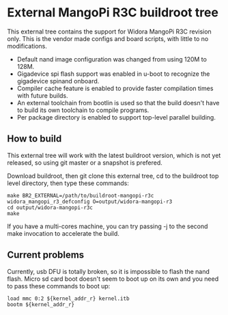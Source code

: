 # External MangoPi R3C buildroot tree #

This external tree contains the support for Widora MangoPi R3C revision only. This is the vendor made configs and board scripts, with little to no modifications.

* Default nand image configuration was changed from using 120M to 128M.
* Gigadevice spi flash support was enabled in u-boot to recognize the gigadevice spinand onboard.
* Compiler cache feature is enabled to provide faster compilation times with future builds.
* An external toolchain from bootlin is used so that the build doesn't have to build its own toolchain to compile programs.
* Per package directory is enabled to support top-level parallel building.

## How to build ##

This external tree will work with the latest buildroot version, which is not yet released, so using git master or a snapshot is prefered.

Download buildroot, then git clone this external tree, cd to the buildroot top level directory, then type these commands:

```
make BR2_EXTERNAL=/path/to/buildroot-mangopi-r3c widora_mangopi_r3_defconfig O=output/widora-mangopi-r3
cd output/widora-mangopi-r3c
make
```

If you have a multi-cores machine, you can try passing -j to the second make invocation to accelerate the build.

## Current problems ##

Currently, usb DFU is totally broken, so it is impossible to flash the nand flash. Micro sd card boot doesn't seem to boot up on its own and you need to pass these commands to boot up:

```
load mmc 0:2 ${kernel_addr_r} kernel.itb
bootm ${kernel_addr_r}
```
